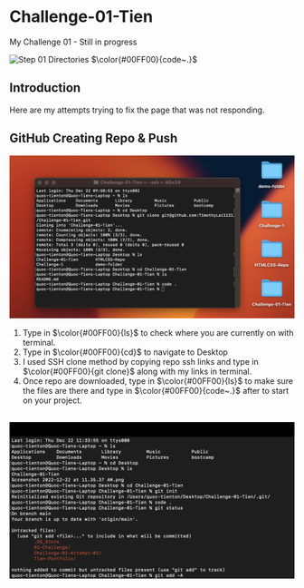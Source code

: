 # Challenge-01-Tien
My Challenge 01 - Still in progress

![Step 01 Directories](/assets/Step-01-Directories/images/Step-01.png)
$\color{#00FF00}{code~.}$

## Introduction
Here are my attempts trying to fix the page that was not responding.

## GitHub Creating Repo & Push
![Step 01 GitHub](/README.md-images/1.png)
1. Type in $\color{#00FF00}{ls}$ to check where you are currently on with terminal.
2. Type in $\color{#00FF00}{cd}$ to navigate to Desktop
3. I used SSH clone method by copying repo ssh links and type in $\color{#00FF00}{git clone}$ along with my links in terminal.
4. Once repo are downloaded, type in $\color{#00FF00}{ls}$ to make sure the files are there and type in $\color{#00FF00}{code~.}$ after to start on your project.

##
![Step 02](/README.md-images/2.png)
